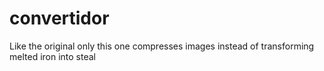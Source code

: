 convertidor
===========

Like the original only this one compresses images instead of transforming melted iron into steal
